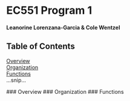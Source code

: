 # EC551 Program 1
#### Leanorine Lorenzana-Garcia & Cole Wentzel

## Table of Contents  
[Overview](#Overview)  
[Organization](#Organization)  
[Functions](#Functions)  
...snip...    

<a name="Overview"/>
### Overview


<a name="Organization"/>
### Organization

<a name="Organization"/>
### Functions